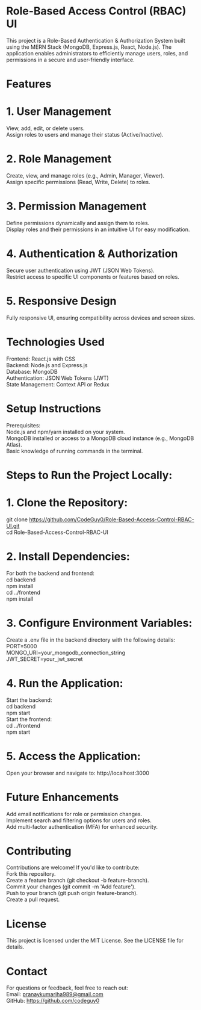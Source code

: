 # Role-Based Access Control (RBAC) UI
This project is a Role-Based Authentication & Authorization System built using the MERN Stack (MongoDB, Express.js, React, Node.js). The application enables administrators to efficiently manage users, roles, and permissions in a secure and user-friendly interface.

# Features
# 1. User Management
View, add, edit, or delete users.<br>
Assign roles to users and manage their status (Active/Inactive).
# 2. Role Management
Create, view, and manage roles (e.g., Admin, Manager, Viewer).<br>
Assign specific permissions (Read, Write, Delete) to roles.
# 3. Permission Management
Define permissions dynamically and assign them to roles.<br>
Display roles and their permissions in an intuitive UI for easy modification.
# 4. Authentication & Authorization
Secure user authentication using JWT (JSON Web Tokens).<br>
Restrict access to specific UI components or features based on roles.
# 5. Responsive Design
Fully responsive UI, ensuring compatibility across devices and screen sizes.
# Technologies Used
Frontend: React.js with CSS<br>
Backend: Node.js and Express.js<br>
Database: MongoDB<br>
Authentication: JSON Web Tokens (JWT)<br>
State Management: Context API or Redux
# Setup Instructions
Prerequisites:<br>
Node.js and npm/yarn installed on your system.<br>
MongoDB installed or access to a MongoDB cloud instance (e.g., MongoDB Atlas).<br>
Basic knowledge of running commands in the terminal.
# Steps to Run the Project Locally:
# 1. Clone the Repository:<br>
git clone https://github.com/CodeGuy0/Role-Based-Access-Control-RBAC-UI.git<br>
cd Role-Based-Access-Control-RBAC-UI<br>
# 2. Install Dependencies:<br>
For both the backend and frontend:<br>
cd backend<br>
npm install<br>
cd ../frontend<br>
npm install<br>
# 3. Configure Environment Variables:<br>
Create a .env file in the backend directory with the following details:<br>
PORT=5000<br>
MONGO_URI=your_mongodb_connection_string<br>
JWT_SECRET=your_jwt_secret<br>
# 4. Run the Application:<br>
Start the backend:<br>
cd backend<br>
npm start<br>
Start the frontend:<br>
cd ../frontend<br>
npm start<br>
# 5. Access the Application:<br>
Open your browser and navigate to: http://localhost:3000<br>

# Future Enhancements
Add email notifications for role or permission changes.<br>
Implement search and filtering options for users and roles.<br>
Add multi-factor authentication (MFA) for enhanced security.<br>

# Contributing
Contributions are welcome! If you'd like to contribute:<br>
Fork this repository.<br>
Create a feature branch (git checkout -b feature-branch).<br>
Commit your changes (git commit -m 'Add feature').<br>
Push to your branch (git push origin feature-branch).<br>
Create a pull request.

# License
This project is licensed under the MIT License. See the LICENSE file for details.

# Contact
For questions or feedback, feel free to reach out:<br>
Email: pranaykumarjha989@gmail.com<br>
GitHub: https://github.com/codeguy0
